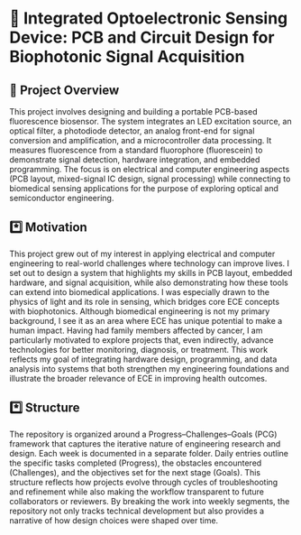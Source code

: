 # 🔬 Integrated Optoelectronic Sensing Device: PCB and Circuit Design for Biophotonic Signal Acquisition

## 📝 Project Overview
This project involves designing and building a portable PCB-based fluorescence biosensor. The system integrates an LED excitation source, an optical filter, a photodiode detector, an analog front-end for signal conversion and amplification, and a microcontroller data processing. It measures fluorescence from a standard fluorophore (fluorescein) to demonstrate signal detection, hardware integration, and embedded programming. The focus is on electrical and computer engineering aspects (PCB layout, mixed-signal IC design, signal processing) while connecting to biomedical sensing applications for the purpose of exploring optical and semiconductor engineering. 

## *️⃣ Motivation
This project grew out of my interest in applying electrical and computer engineering to real-world challenges where technology can improve lives. I set out to design a system that highlights my skills in PCB layout, embedded hardware, and signal acquisition, while also demonstrating how these tools can extend into biomedical applications. I was especially drawn to the physics of light and its role in sensing, which bridges core ECE concepts with biophotonics. Although biomedical engineering is not my primary background, I see it as an area where ECE has unique potential to make a human impact. Having had family members affected by cancer, I am particularly motivated to explore projects that, even indirectly, advance technologies for better monitoring, diagnosis, or treatment. This work reflects my goal of integrating hardware design, programming, and data analysis into systems that both strengthen my engineering foundations and illustrate the broader relevance of ECE in improving health outcomes.

## *️⃣ Structure
The repository is organized around a Progress–Challenges–Goals (PCG) framework that captures the iterative nature of engineering research and design. Each week is documented in a separate folder. Daily entries outline the specific tasks completed (Progress), the obstacles encountered (Challenges), and the objectives set for the next stage (Goals). This structure reflects how projects evolve through cycles of troubleshooting and refinement while also making the workflow transparent to future collaborators or reviewers. By breaking the work into weekly segments, the repository not only tracks technical development but also provides a narrative of how design choices were shaped over time.
